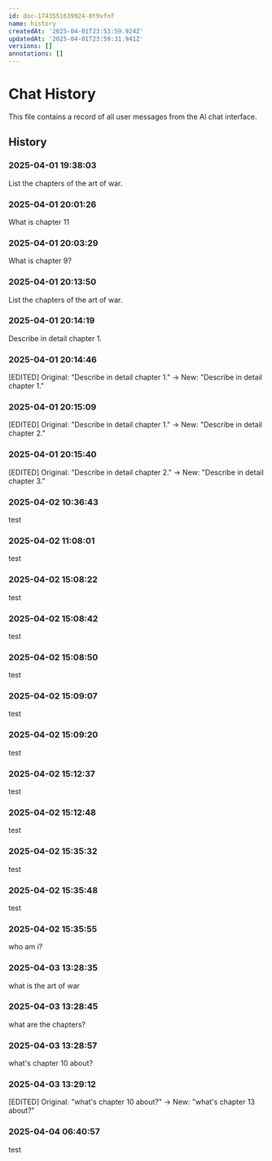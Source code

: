 ```yaml
---
id: doc-1743551639924-0t9vfnf
name: history
createdAt: '2025-04-01T23:53:59.924Z'
updatedAt: '2025-04-01T23:59:31.941Z'
versions: []
annotations: []
---
```

# Chat History

This file contains a record of all user messages from the AI chat interface.

## History

### 2025-04-01 19:38:03

List the chapters of the art of war. 

### 2025-04-01 20:01:26

What is chapter 11

### 2025-04-01 20:03:29

What is chapter 9?

### 2025-04-01 20:13:50

List the chapters of the art of war.

### 2025-04-01 20:14:19

Describe in detail chapter 1.

### 2025-04-01 20:14:46

[EDITED] Original: "Describe in detail chapter 1." → New: "Describe in detail chapter 1."

### 2025-04-01 20:15:09

[EDITED] Original: "Describe in detail chapter 1." → New: "Describe in detail chapter 2."

### 2025-04-01 20:15:40

[EDITED] Original: "Describe in detail chapter 2." → New: "Describe in detail chapter 3."

### 2025-04-02 10:36:43

test

### 2025-04-02 11:08:01

test

### 2025-04-02 15:08:22

test

### 2025-04-02 15:08:42

test

### 2025-04-02 15:08:50

test

### 2025-04-02 15:09:07

test

### 2025-04-02 15:09:20

test

### 2025-04-02 15:12:37

test

### 2025-04-02 15:12:48

test

### 2025-04-02 15:35:32

test

### 2025-04-02 15:35:48

test

### 2025-04-02 15:35:55

who am i?

### 2025-04-03 13:28:35

what is the art of war

### 2025-04-03 13:28:45

what are the chapters?

### 2025-04-03 13:28:57

what's chapter 10 about?

### 2025-04-03 13:29:12

[EDITED] Original: "what's chapter 10 about?" → New: "what's chapter 13
 about?"

### 2025-04-04 06:40:57

test
